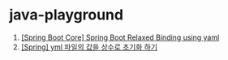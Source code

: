 

# java-playground

1. [[Spring Boot Core] Spring Boot Relaxed Binding using yaml](https://blog.jiniworld.me/146)
1. [[Spring] yml 파일의 값을 상수로 초기화 하기](https://blog.jiniworld.me/150)